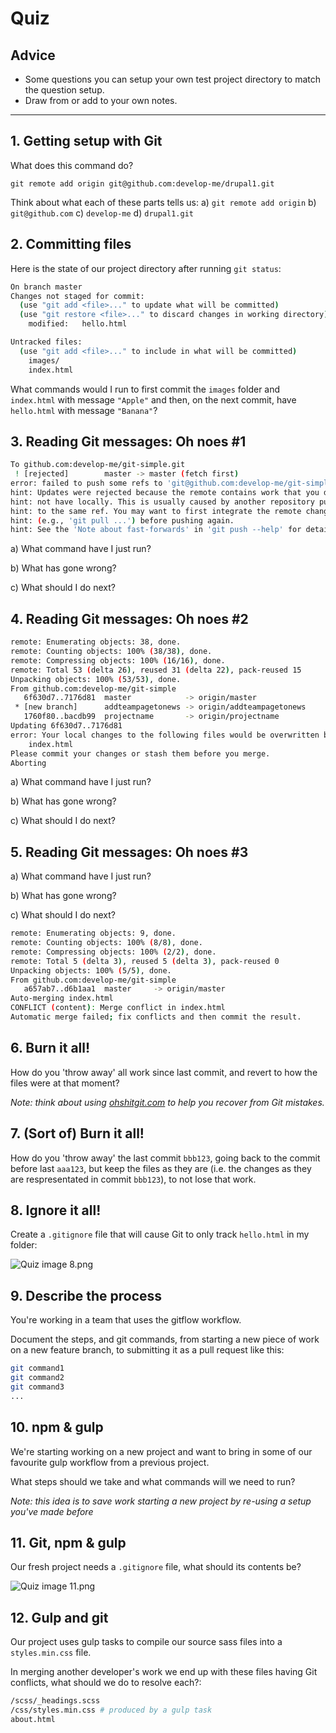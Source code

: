 # Quiz

## Advice

- Some questions you can setup your own test project directory to match the question setup.
- Draw from or add to your own notes.

---

## 1. Getting setup with Git

What does this command do?

`git remote add origin git@github.com:develop-me/drupal1.git`

Think about what each of these parts tells us:
a) `git remote add origin`
b) `git@github.com`
c) `develop-me`
d) `drupal1.git`


## 2. Committing files

Here is the state of our project directory after running `git status`:

```bash
On branch master
Changes not staged for commit:
  (use "git add <file>..." to update what will be committed)
  (use "git restore <file>..." to discard changes in working directory)
	modified:   hello.html

Untracked files:
  (use "git add <file>..." to include in what will be committed)
	images/
	index.html
```

What commands would I run to first commit the `images` folder and `index.html` with message `"Apple"` and then, on the next commit, have `hello.html` with message `"Banana"`?

## 3. Reading Git messages: Oh noes #1

```bash
To github.com:develop-me/git-simple.git
 ! [rejected]        master -> master (fetch first)
error: failed to push some refs to 'git@github.com:develop-me/git-simple.git'
hint: Updates were rejected because the remote contains work that you do
hint: not have locally. This is usually caused by another repository pushing
hint: to the same ref. You may want to first integrate the remote changes
hint: (e.g., 'git pull ...') before pushing again.
hint: See the 'Note about fast-forwards' in 'git push --help' for details.
```

a) What command have I just run?

b) What has gone wrong?

c) What should I do next?

## 4. Reading Git messages: Oh noes #2

```bash
remote: Enumerating objects: 38, done.
remote: Counting objects: 100% (38/38), done.
remote: Compressing objects: 100% (16/16), done.
remote: Total 53 (delta 26), reused 31 (delta 22), pack-reused 15
Unpacking objects: 100% (53/53), done.
From github.com:develop-me/git-simple
   6f630d7..7176d81  master            -> origin/master
 * [new branch]      addteampagetonews -> origin/addteampagetonews
   1760f80..bacdb99  projectname       -> origin/projectname
Updating 6f630d7..7176d81
error: Your local changes to the following files would be overwritten by merge:
	index.html
Please commit your changes or stash them before you merge.
Aborting
```

a) What command have I just run?

b) What has gone wrong?

c) What should I do next?

## 5. Reading Git messages: Oh noes #3

a) What command have I just run?

b) What has gone wrong?

c) What should I do next?

```bash
remote: Enumerating objects: 9, done.
remote: Counting objects: 100% (8/8), done.
remote: Compressing objects: 100% (2/2), done.
remote: Total 5 (delta 3), reused 5 (delta 3), pack-reused 0
Unpacking objects: 100% (5/5), done.
From github.com:develop-me/git-simple
   a657ab7..d6b1aa1  master     -> origin/master
Auto-merging index.html
CONFLICT (content): Merge conflict in index.html
Automatic merge failed; fix conflicts and then commit the result.
```
## 6. Burn it all!

How do you 'throw away' all work since last commit, and revert to how the files were at that moment?

*Note: think about using [ohshitgit.com](https://ohshitgit.com/) to help you recover from Git mistakes.*

## 7. (Sort of) Burn it all!

How do you 'throw away' the last commit `bbb123`, going back to the commit before last `aaa123`, but keep the files as they are (i.e. the changes as they are respresentated in commit `bbb123`), to not lose that work.

## 8. Ignore it all!

Create a `.gitignore` file that will cause Git to only track `hello.html` in my folder:

![Quiz image 8.png](https://raw.githubusercontent.com/develop-me/week-05--tooling/master/quiz/resources/08.png "Quiz question 8 image")

## 9. Describe the process

You're working in a team that uses the gitflow workflow.

Document the steps, and git commands, from starting a new piece of work on a new feature branch, to submitting it as a pull request like this:

```bash
git command1
git command2
git command3
...
```

## 10. npm & gulp

We're starting working on a new project and want to bring in some of our favourite gulp workflow from a previous project.

What steps should we take and what commands will we need to run?

*Note: this idea is to save work starting a new project by re-using a setup you've made before*

## 11. Git, npm & gulp

Our fresh project needs a `.gitignore` file, what should its contents be?

![Quiz image 11.png](https://raw.githubusercontent.com/develop-me/week-05--tooling/master/quiz/resources/11.png "Quiz question 11 image")

## 12. Gulp and git

Our project uses gulp tasks to compile our source sass files into a `styles.min.css` file.

In merging another developer's work we end up with these files having Git conflicts, what should we do to resolve each?:

```bash
/scss/_headings.scss
/css/styles.min.css # produced by a gulp task
about.html
```
